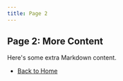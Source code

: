 ```yaml
---
title: Page 2
---
```


## Page 2: More Content

Here's some extra Markdown content.

- [Back to Home](index.md)